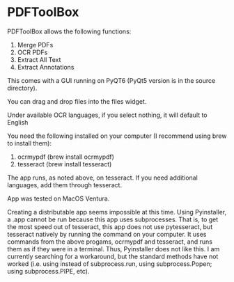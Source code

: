 # PDFToolBox

PDFToolBox allows the following functions:

1. Merge PDFs
2. OCR PDFs
3. Extract All Text
4. Extract Annotations

This comes with a GUI running on PyQT6 (PyQt5 version is in the source directory).

You can drag and drop files into the files widget.

Under available OCR languages, if you select nothing, it will default to English

You need the following installed on your computer (I recommend using brew to install them):
1. ocrmypdf (brew install ocrmypdf)
2. tesseract (brew install tesseract)

The app runs, as noted above, on tesseract. If you need additional languages, add them through tesseract. 

App was tested on MacOS Ventura. 

Creating a distributable app seems impossible at this time. Using Pyinstaller, a .app cannot be run because this app uses subprocesses.
That is, to get the most speed out of tesseract, this app does not use pytesseract, but tesseract natively by running the command
on your computer. It uses commands from the above progams, ocrmypdf and tesseract, and runs them as if they were in a terminal.
Thus, Pyinstaller does not like this. I am currently searching for a workaround, but the standard methods have not worked
(i.e. using instead of subprocess.run, using subprocess.Popen; using subprocess.PIPE, etc).
